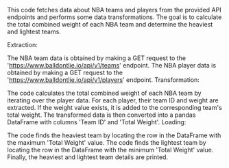 This code fetches data about NBA teams and players from the provided API endpoints and performs some data transformations. The goal is to calculate the total combined weight of each NBA team and determine the heaviest and lightest teams.

Extraction:

The NBA team data is obtained by making a GET request to the 'https://www.balldontlie.io/api/v1/teams' endpoint.
The NBA player data is obtained by making a GET request to the 'https://www.balldontlie.io/api/v1/players' endpoint.
Transformation:

The code calculates the total combined weight of each NBA team by iterating over the player data.
For each player, their team ID and weight are extracted.
If the weight value exists, it is added to the corresponding team's total weight.
The transformed data is then converted into a pandas DataFrame with columns 'Team ID' and 'Total Weight'.
Loading:

The code finds the heaviest team by locating the row in the DataFrame with the maximum 'Total Weight' value.
The code finds the lightest team by locating the row in the DataFrame with the minimum 'Total Weight' value.
Finally, the heaviest and lightest team details are printed.